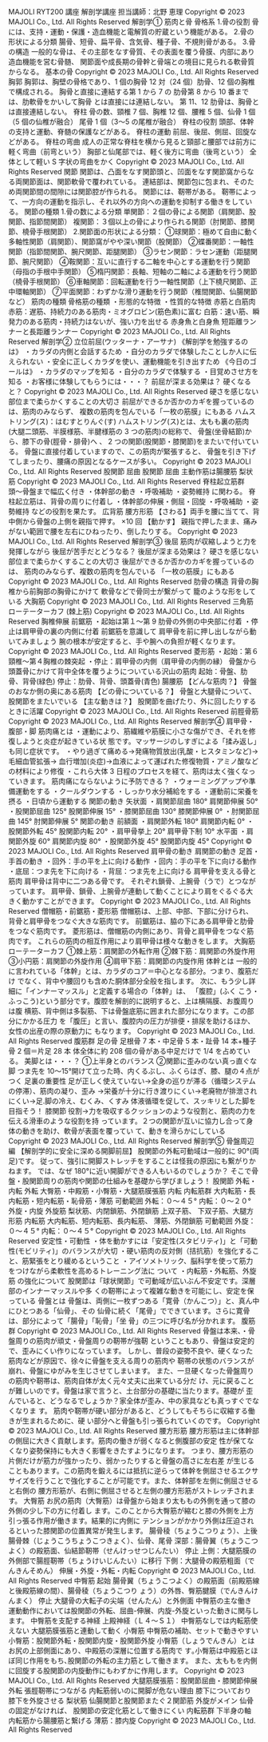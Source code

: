 MAJOLI RYT200 講座
解剖学講座
担当講師：北野 恵理
Copyright © 2023 MAJOLI Co., Ltd. All Rights Reserved
解剖学① 筋肉と骨
骨格系
1.骨の役割
骨には、支持・運動・保護・造血機能と電解質の貯蔵という機能がある。
2.骨の形状による分類
腸骨、短骨、扁平骨、含気骨、種子骨、不規則骨がある。
3.骨の構造
一般的な骨は、その主部をなす骨質、その表面を覆う骨膜、内部にあり造血機能を営む骨髄、
関節面や成長期の骨幹と骨端との境目に見られる軟骨質からなる。
基本の骨
Copyright © 2023 MAJOLI Co., Ltd. All Rights Reserved
胸郭
胸郭は、胸壁の骨格であり、1 個の胸骨 12 対（24
個）肋骨、12 個の胸椎で構成される。
胸骨と直接に連結する第 1 から 7 の
肋骨第 8 から 10 番までは、肋軟骨をかいして胸骨
とは直接には連結しない。
第 11、12 肋骨は、胸骨とは直接連結しない。
脊柱
骨の数、頸椎 7 個、胸椎 12 個、腰椎 5 個、仙骨 1 個
（5 個の仙椎が融合）
尾骨 1 個（3〜5 の尾椎が融合）
脊柱の役割
頭部、体幹の支持と運動、脊髄の保護などがある。
脊柱の運動
前屈、後屈、側屈、回旋などがある。
脊柱の弯曲
成人の正常な脊柱を横から見ると頸部と腰部では前方に軽く弯曲（前弯という）
胸部と仙尾部では、軽く後方に弯曲（後弯という）
全体として軽い S 字状の弯曲をかく
Copyright © 2023 MAJOLI Co., Ltd. All Rights Reserved
関節
関節は、凸面をなす関節頭と、凹面をなす関節窩からなる両関節面は、関節軟骨で覆われている。
連結部は、関節包に包まれ、そのため両関節間の間隙には関節腔が作られる。
関節には、靭帯がある。
靭帯によって、一方向の運動を指示し、それ以外の方向への運動を抑制する働きをしている。
関節の種類
1.骨の数による分類
単関節：２個の骨による関節（肩関節、股関節、指節間関節）
複関節：３個以上の骨により作られる関節（肘関節、膝関節、橈骨手根関節）
2.関節面の形状による分類：
①球関節：極めて自由に動く多軸性関節（肩関節）、関節窩がやや深い関節（股関節）
②蝶番関節：一軸性関節（指節間関節、腕尺関節、距腿関節）
③ラセン関節：ラセン運動（距腿関節、腕尺関節）
④鞍関節：互いに直行する二軸を中心とする運動を行う関節（母指の手根中手関節）
⑤楕円関節：長軸、短軸の二軸による運動を行う関節（橈骨手根関節）
⑥車軸関節：回転運動を行う一軸性関節（上下橈尺関節、正中環軸関節）
⑦平面関節：わずかな滑り運動を行う関節（椎間関節、仙腸関節など）
筋肉の種類
骨格筋の種類
・形態的な特徴
・性質的な特徴
赤筋と白筋肉
赤筋：遅筋、持続力のある筋肉・ミオグロビン(筋色素)に富む
白筋：速い筋、瞬発力のある筋肉・持続力はないが、強い力を出せる
赤身魚と白身魚
短距離ランナーと長距離ランナー
Copyright © 2023 MAJOLI Co., Ltd. All Rights Reserved
解剖学② 立位前屈(ウッターナ・アーサナ)
《解剖学を勉強するのは》
・カラダの内側と会話するため
・自分のカラダで体験したことしか人に伝えられない
・安全に正しくカラダを使い、運動機能を引き出すため
《今日のゴールは》
・カラダのマップを知る
・自分のカラダで体験する
・目覚めさせ方を知る
・お客様に体験してもらうには・・・？
前屈が深まる効果は？ 硬くなると？
Copyright © 2023 MAJOLI Co., Ltd. All Rights Reserved
硬さを感じない部位まで柔らかくすることの大切さ
前屈ができるか否かのカギを握っているのは、筋肉のみならず、
複数の筋肉を包んでいる「一枚の筋膜」にもある
ハムストリング(ス)：はむすとりんぐ(す)
ハムストリング(ス)とは、太もも裏の筋肉
(大腿二頭筋、半膜様筋、半腱様筋の 3 つの筋肉)の総称で、
骨盤(坐骨結節)から、膝下の骨(脛骨・腓骨)へ
、
2 つの関節(股関節・膝関節)をまたいで付いている。
骨盤に直接付着していますので、この筋肉が緊張すると、
骨盤を引き下げてしまったり、腰痛の原因となるケースが多い。
Copyright © 2023 MAJOLI Co., Ltd. All Rights Reserved
股関節 屈曲
股関節 屈曲 主動作筋は腸腰筋
梨状筋
Copyright © 2023 MAJOLI Co., Ltd. All Rights Reserved
脊柱起立筋群
頭〜骨盤まで幅広く付き
・体幹部の動き
・呼吸補助
・姿勢維持
に関わる。
脊柱起立筋は、背骨の周りに付着し
・体幹部の伸展・側屈・回旋
・呼吸補助
・姿勢維持
などの役割を果たす。
広背筋
腰方形筋
【さわる】両手を腰に当てて、背中側から骨盤の上側を親指で押す。
×10 回
【動かす】 親指で押したまま、痛みがない範囲で腰を左右にひねったり、倒したりする。
Copyright © 2023 MAJOLI Co., Ltd. All Rights Reserved
解剖学③ 後屈
筋肉が収縮しようと力を発揮しながら
後屈が苦手だとどうなる？
後屈が深まる効果は？
硬さを感じない部位まで柔らかくすることの大切さ
後屈ができるか否かのカギを握っているのは、
筋肉のみならず、複数の筋肉を包んでいる
「一枚の筋膜」にもある
Copyright © 2023 MAJOLI Co., Ltd. All Rights Reserved
肋骨の構造
背骨の胸椎から前胸部の胸骨にかけて
軟骨などで骨同士が繋がって
籠のような形をしている
大胸筋
Copyright © 2023 MAJOLI Co., Ltd. All Rights Reserved
三角筋
ローテーターカフ (棘上筋)
Copyright © 2023 MAJOLI Co., Ltd. All Rights Reserved
胸椎伸展
前鋸筋
・起始は第１〜第 9 肋骨の外側の中央部に付着
・停止は肩甲骨の裏の内側に付着
前鋸筋を意識して
肩甲骨を前に押し出しながら動いてみましょう
腕の根本が安定すると、手や腕への負担が軽くなります。
Copyright © 2023 MAJOLI Co., Ltd. All Rights Reserved
菱形筋
・起始：第６頸椎〜第４胸椎の棘突起
・停止：肩甲骨の内側（肩甲骨の内側の縁）
骨盤から頭蓋骨にかけて背中全体を覆うようについている沢山の筋肉
起始：骨盤、肋骨、背骨(緑色)
停止：肋骨、背骨、頭蓋骨(青色)
腸腰筋
【どんな筋肉？】
骨盤のおなか側の奥にある筋肉
【どの骨についている？】
骨盤と大腿骨について、股関節をまたいでいる
【主な動きは？】
股関節を曲げたり、外に回したりするときに活躍
Copyright © 2023 MAJOLI Co., Ltd. All Rights Reserved
前脛骨筋
Copyright © 2023 MAJOLI Co., Ltd. All Rights Reserved
解剖学④ 肩甲骨・腹部・脚
筋肉痛とは
・運動により、筋繊維や筋膜に小さな傷ができ、それを修復しようと炎症が起きている状
態です。マッサージのしすぎによる「揉み返し」も同じ症状です。
・やり過ぎて痛める→発痛物質放出(乳酸・ヒスタミンなど)→毛細血管拡張→
血行増加(炎症)→血液によって運ばれた修復物質・アミノ酸などの材料により修復
・これら大体 3 日程のプロセスを経て、筋肉は太く強くなっていきます。
筋肉痛にならないように予防できる？
・ウォーミングアップや準備運動をする ・クールダウンする
・しっかり水分補給をする ・運動前に栄養を摂る
・日頃から運動する
関節の動き
矢状面
・肩関節屈曲 180° 肩関節伸展 50°
・股関節屈曲 125° 股関節伸展 15°
・膝関節屈曲 130° 膝関節伸展 0°
・肘関節屈曲 145° 肘関節伸展 5°
関節の動き
前額面
・肩関節外転 180° 肩関節内転 0°
・股関節外転 45° 股関節内転 20°
・肩甲骨挙上 20° 肩甲骨下制 10°
水平面
・肩関節外旋 60° 肩関節内旋 80°
・股関節外旋 45° 股関節内旋 45°
Copyright © 2023 MAJOLI Co., Ltd. All Rights Reserved
肩甲骨の動き
肩関節の動き
足首・手首の動き
・回外：手の平を上に向ける動作
・回内：手の平を下に向ける動作
・底屈：つま先を下に向ける
・背屈：つま先を上に向ける
肩甲骨を支える骨と筋肉
肩甲骨は背中に二つある骨です。
それぞれ鎖骨、上腕骨（うで）とつながっています。
肩甲骨、鎖骨、上腕骨が連動して動くことにより肩をぐるぐる大きく動かすことができます。
Copyright © 2023 MAJOLI Co., Ltd. All Rights Reserved
僧帽筋・前鋸筋・菱形筋
僧帽筋は、上部、中部、下部に分けられ、
背骨と肩甲骨をつなぐ大きな筋肉です。
前鋸筋は、脇の下にある肩甲骨と肋骨をつなぐ筋肉です。
菱形筋は、僧帽筋の内側にあり、背骨と肩甲骨をつなぐ筋肉です。
これらの筋肉の相互作用により肩甲骨は様々な動きをします。
大胸筋
ローテーターカフ
①棘上筋：肩関節の外転作用
②棘下筋：肩関節の外旋作用
③小円筋：肩関節の外旋作用
④肩甲下筋：肩関節の内旋作用
体幹とは
一般的に言われている「体幹」とは、カラダのコア＝中心となる部分。つまり、腹筋だけ
でなく、背中や腰回りも含めた胴体部分全般を指します。
次に、もう少し詳細に「インナーマッスル」と定義する場合の「体幹」は、 「腹腔」(ふく
こう・ふっこう)という部分です。腹腔を解剖的に説明すると、上は横隔膜、お腹周りは腹
横筋、背中側は多裂筋、下は骨盤底筋に囲まれた部分になります。この部分にかかる圧力
を「腹圧」と言い、腹腔内の圧力が排便・排尿を助けるほか、女性の出産の際の原動力に
もなります。
Copyright © 2023 MAJOLI Co., Ltd. All Rights Reserved
腹筋群
足の骨
足根骨 7 本・中足骨 5 本・趾骨 14 本+種子骨 2 個＝片足 28 本
体全体に約 208 個の骨がある中足だけで 1/4 を占めている。
美脚とは・・・？
①上半身とのバランス ②関節に歪みのない真っ直ぐな脚
つま先を 10〜15°開けて立った時、内くるぶし、ふくらはぎ、膝、腿の４点がつく
足裏の重要性
足が正しく使えていない→全身の巡りが滞る（循環システムの停滞）、筋肉の凝り、歪み
→栄養が十分に行き渡りにくい→老廃物が排泄されにくい→足.脚の冷え、むくみ、くすみ
体液循環を促して、スッキリとした脚を目指そう！
膝関節
役割→力を吸収するクッションのような役割と、筋肉の力を伝える滑車のような役割を持
っています。２つの関節が互いに協力し合って身体の動きを助け、軟骨が表面を覆ってい
て、動きを滑らかにしている
Copyright © 2023 MAJOLI Co., Ltd. All Rights Reserved
解剖学⑤ 骨盤周辺編
【解剖学的に安全に深める開脚前屈】
股関節の外転可動域は一般的に 90°(両足)です。
従って、強引に開脚ストレッチをすることは怪我の原因にも繋がりかねます。
では、なぜ 180°に近い開脚ができる人もいるのでしょうか？
そこで骨盤・股関節周りの筋肉や関節の仕組みを基礎から学びましょう！
股関節 外転・内転
外転
大臀筋・中殿筋・小臀筋・大腿筋膜張筋
内転
内転筋群
大内転筋・長内転筋・短内転筋・恥骨筋・薄筋
可動範囲
外転：０〜４５°
内転：０〜２０°
外旋・内旋
外旋筋
梨状筋、内閉鎖筋、外閉鎖筋
上双子筋、 下双子筋、大腿方形筋
内転筋
大内転筋、短内転筋、長内転筋、
薄筋、外閉鎖筋
可動範囲
外旋：０〜４５°
内転：０〜４５°
Copyright © 2023 MAJOLI Co., Ltd. All Rights Reserved
安定性・可動性
・体を動かすには「安定性(スタビリティ)」と「可動性(モビリティ)」のバランスが大切
・硬い筋肉の反対側（拮抗筋）を強化すること、筋緊張をとり緩めるということ
・アイソメトリック、脳科学を使って筋力をつけながら柔軟性を高めるトレーニング法に
ついて
・内転筋・外転筋、外旋筋 の強化について
股関節は「球状関節」で可動域が広いぶん不安定です。深層部のインナーマッスルや多
くの靭帯によって複雑な動きを可能にし、安定を保っている
骨盤とは
骨盤は、両側に一枚ずつある「寛骨（かんこつ）」と、真ん中にひとつある「仙骨」、その
仙骨に続く「尾骨」でできています。さらに寛骨は、部分によって「腸骨」「恥骨」「坐
骨」の三つに呼び名が分かれます。
腹筋群
Copyright © 2023 MAJOLI Co., Ltd. All Rights Reserved
骨盤は本来、・骨盤周りの筋肉が頑丈・骨盤周りの靭帯が強靭
ということもあり、骨盤は安定的で、歪みにくい作りになっています。
しかし、普段の姿勢不良や、硬くなった筋肉などが原因で、徐々に骨盤を支える周りの筋肉や
靭帯の状態のバランスが崩れ、骨盤にゆがみを生じさせてしまいます。
また、一旦硬くなった骨盤周りの筋肉や靭帯は、筋肉自体が太く元々丈夫に出来ている分だ
け、元に戻ることが難しいのです。骨盤は家で言うと、土台部分の基礎に当たります。基礎が
歪んでいると、どうなるでしょうか？家全体が歪み、中の家具なども真っすぐでなくなりま
す。 筋肉や靭帯が硬い部分があると、どうしてもそちらに収縮する働きが生まれるために、硬
い部分へと骨盤も引っ張られていくのです。
Copyright © 2023 MAJOLI Co., Ltd. All Rights Reserved
腰方形筋
腰方形筋は主に体幹部の側屈に大きく貢献します。筋肉の働きが弱くなると側腹部の安定
性が保てなくなり姿勢保持にも大きく影響をきたすようになります。
つまり、腰方形筋の片側だけが筋力が強かったり、弱かったりすると骨盤の高さに左右差
が生じることもあります。この筋肉を鍛えるには抵抗に逆らって体幹を側屈させるエクサ
サイズを行うことで強化することが可能です。また、体幹部を左側に側屈させると右側の
腰方形筋が、右側に側屈させると左側の腰方形筋がストレッチされます。
大臀筋
お尻の筋肉（大臀筋）は骨盤から始まり太ももの外側を通って膝の外側の少し下の方に付着し
ます。このことから大臀筋が縮むと膝の外側を上方引っ張る作用が働きます。結果的に内側に
テンションがかかり外側は圧迫されるといった膝関節の位置異常が発生します。
腸骨稜（ちょうこつりょう）、上後腸骨棘（じょうこうちょうこつきょく）、仙骨、尾骨
深部：腸骨翼（ちょうこつよく）の殿筋面、仙結節靭帯（せんけっせつじんたい）
停止
上側：大腿筋膜の外側部で腸脛靭帯（ちょうけいじんたい）に移行
下側：大腿骨の殿筋粗面（でんきんそめん）
伸展・外旋・外転・内転
Copyright © 2023 MAJOLI Co., Ltd. All Rights Reserved
中臀筋
起始
腸骨翼（ちょうこつよく）の殿筋面（前殿筋線と後殿筋線の間）、腸骨稜（ちょうこつり
ょう）の外唇、臀筋腱膜（でんきんけんまく）
停止
大腿骨の大転子の尖端（せんたん）と外側面
中臀筋の主な働き
運動動作においては股関節の外転、屈曲-伸展、内旋-外旋といった動きに関与します。
中臀筋を支配する神経
上殿神経（Ｌ４〜Ｓ１）
中臀筋なしでは内転筋使えない
大腿筋膜張筋と連動して動く
小臀筋
中臀筋の補助、セットで動きやすい
小臀筋：股関節外転・股関節内旋・股関節外旋
小臀筋（しょうでんきん）とはお尻の上部側面にあり、中殿筋の深層に位置する筋肉で
す｡小臀筋は中殿筋とほぼ同じ作用をもち､股関節の外転の主力筋として働きます。
また、太ももを内側に回旋する股関節の内旋動作にもわずかに作用します。
Copyright © 2023 MAJOLI Co., Ltd. All Rights Reserved
大腿筋膜張筋：股関節屈曲・膝関節伸展
外転
張脛靭帯につながる
内転筋弱いのに開脚が危ない理由
膝下についており
膝下を外旋させる
梨状筋
仙腸関節と股関節またぐ２関節筋
外旋がメイン
仙骨の固定がなければ、
股関節の安定化筋として働きにくい
内転筋群
下半身の軸
内転筋から腸腰筋と繋げる
薄筋：膝内旋
Copyright © 2023 MAJOLI Co., Ltd. All Rights Reserved